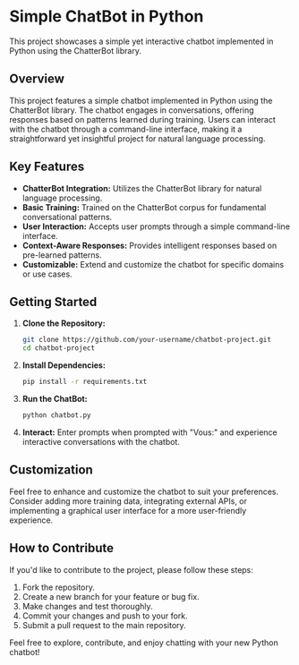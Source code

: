 # Simple ChatBot in Python
This project showcases a simple yet interactive chatbot implemented in Python using the ChatterBot library.

## Overview

This project features a simple chatbot implemented in Python using the ChatterBot library. The chatbot engages in conversations, offering responses based on patterns learned during training. Users can interact with the chatbot through a command-line interface, making it a straightforward yet insightful project for natural language processing.

## Key Features

- **ChatterBot Integration:** Utilizes the ChatterBot library for natural language processing.
- **Basic Training:** Trained on the ChatterBot corpus for fundamental conversational patterns.
- **User Interaction:** Accepts user prompts through a simple command-line interface.
- **Context-Aware Responses:** Provides intelligent responses based on pre-learned patterns.
- **Customizable:** Extend and customize the chatbot for specific domains or use cases.

## Getting Started

1. **Clone the Repository:**
   ```bash
   git clone https://github.com/your-username/chatbot-project.git
   cd chatbot-project
   ```

2. **Install Dependencies:**
   ```bash
   pip install -r requirements.txt
   ```

3. **Run the ChatBot:**
   ```bash
   python chatbot.py
   ```

4. **Interact:**
   Enter prompts when prompted with "Vous:" and experience interactive conversations with the chatbot.

## Customization

Feel free to enhance and customize the chatbot to suit your preferences. Consider adding more training data, integrating external APIs, or implementing a graphical user interface for a more user-friendly experience.

## How to Contribute

If you'd like to contribute to the project, please follow these steps:

1. Fork the repository.
2. Create a new branch for your feature or bug fix.
3. Make changes and test thoroughly.
4. Commit your changes and push to your fork.
5. Submit a pull request to the main repository.

Feel free to explore, contribute, and enjoy chatting with your new Python chatbot!
